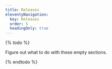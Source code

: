 ```yaml
---
title: Releases
eleventyNavigation:
  key: Releases
  order: 5
  headingOnly: true
---
```


{% todo %}

Figure out what to do with these empty sections.

{% endtodo %}
